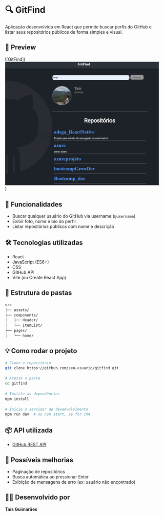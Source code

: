 
# 🔍 GitFind

Aplicação desenvolvida em React que permite buscar perfis do GitHub e listar seus repositórios públicos de forma simples e visual.

## 📸 Preview

![GitFind](![alt text](image.png))

## 🚀 Funcionalidades

- Buscar qualquer usuário do GitHub via username (`@username`)
- Exibir foto, nome e bio do perfil
- Listar repositórios públicos com nome e descrição

## 🛠️ Tecnologias utilizadas

- React
- JavaScript (ES6+)
- CSS
- GitHub API
- Vite (ou Create React App)

## 📂 Estrutura de pastas

```bash
src
├── assets/
├── components/
│   ├── Header/
│   └── ItemList/
├── pages/
│   └── home/
```

## 💡 Como rodar o projeto

```bash
# Clone o repositório
git clone https://github.com/seu-usuario/gitfind.git

# Acesse a pasta
cd gitfind

# Instale as dependências
npm install

# Inicie o servidor de desenvolvimento
npm run dev  # ou npm start, se for CRA
```

## 📦 API utilizada

- [GitHub REST API](https://docs.github.com/pt/rest/users/users?apiVersion=2022-11-28)

## 🧠 Possíveis melhorias

- Paginação de repositórios
- Busca automática ao pressionar Enter
- Exibição de mensagens de erro (ex: usuário não encontrado)

## 👩‍💻 Desenvolvido por

**Taís Guimarães**
